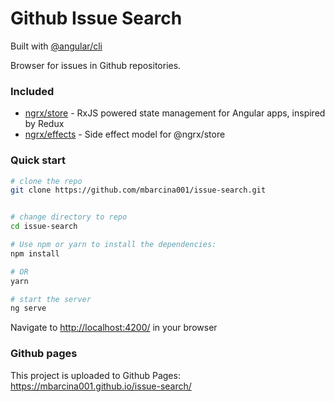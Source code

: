 # Github Issue Search

Built with [@angular/cli](https://github.com/angular/angular-cli)

Browser for issues in Github repositories.

### Included
 - [ngrx/store](https://github.com/ngrx/store) - RxJS powered state management for Angular apps, inspired by Redux
 - [ngrx/effects](https://github.com/ngrx/effects) - Side effect model for @ngrx/store

### Quick start

```bash
# clone the repo
git clone https://github.com/mbarcina001/issue-search.git


# change directory to repo
cd issue-search

# Use npm or yarn to install the dependencies:
npm install

# OR
yarn

# start the server
ng serve
```

Navigate to [http://localhost:4200/](http://localhost:4200/) in your browser


### Github pages

This project is uploaded to Github Pages: https://mbarcina001.github.io/issue-search/